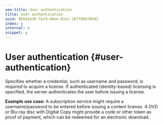 ```yaml
---
seo-title: User authentication
title: User authentication
uuid: 0b93eb36-fec9-46ee-81e1-28770b978542
index: y
internal: n
snippet: y
---
```


# User authentication {#user-authentication}

Specifies whether a credential, such as username and password, is required to acquire a license. If authenticated (identity-based) licensing is specified, the server authenticates the user before issuing a license.

**Example use case:** A subscription service might require a username/password to be entered before issuing a content license. A DVD or Blu-ray disc with Digital Copy might provide a code or other token as proof of payment, which can be redeemed for an electronic download. 
